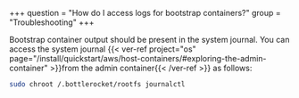 +++
question = "How do I access logs for bootstrap containers?"
group = "Troubleshooting"
+++

Bootstrap container output should be present in the system journal.
You can access the system journal {{< ver-ref project="os" page="/install/quickstart/aws/host-containers/#exploring-the-admin-container" >}}from the admin container{{< /ver-ref >}} as follows:

```bash
sudo chroot /.bottlerocket/rootfs journalctl
```
